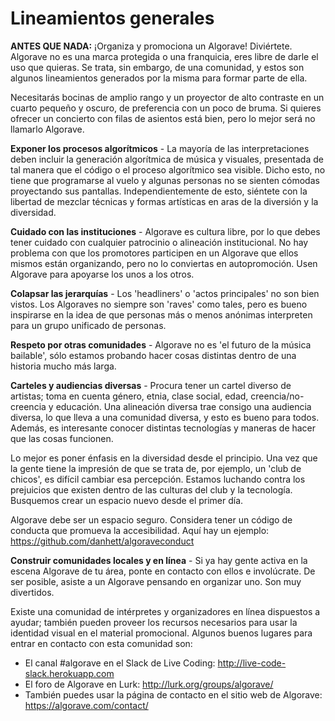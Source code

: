 # Lineamientos generales

**ANTES QUE NADA:** ¡Organiza y promociona un Algorave! Diviértete. Algorave no es una marca protegida o una franquicia, eres libre de darle el uso que quieras. Se trata, sin embargo, de una comunidad, y estos son algunos lineamientos generados por la misma para formar parte de ella.

Necesitarás bocinas de amplio rango y un proyector de alto contraste en un cuarto pequeño y oscuro, de preferencia con un poco de bruma. Si quieres ofrecer un concierto con filas de asientos está bien, pero lo mejor será no llamarlo Algorave.

**Exponer los procesos algorítmicos** -
La mayoría de las interpretaciones deben incluir la generación algorítmica de música y visuales, presentada de tal manera que el código o el proceso algorítmico sea visible. Dicho esto, no tiene que programarse al vuelo y algunas personas no se sienten cómodas proyectando sus pantallas. Independientemente de esto, siéntete con la libertad de mezclar técnicas y formas artísticas en aras de la diversión y la diversidad.

**Cuidado con las instituciones** -
Algorave es cultura libre, por lo que debes tener cuidado con cualquier patrocinio o alineación institucional. No hay problema con que los promotores participen en un Algorave que ellos mismos están organizando, pero no lo conviertas en autopromoción. Usen Algorave para apoyarse los unos a los otros.

**Colapsar las jerarquías** -
Los 'headliners' o 'actos principales' no son bien vistos. Los Algoraves no siempre son 'raves' como tales, pero es bueno inspirarse en la idea de que personas más o menos anónimas interpreten para un grupo unificado de personas.

**Respeto por otras comunidades** -
Algorave no es 'el futuro de la música bailable', sólo estamos probando hacer cosas distintas dentro de una historia mucho más larga.

**Carteles y audiencias diversas** -
Procura tener un cartel diverso de artistas; toma en cuenta género, etnia, clase social, edad, creencia/no-creencia y educación. Una alineación diversa trae consigo una audiencia diversa, lo que lleva a una comunidad diversa, y esto es bueno para todos. Además, es interesante conocer distintas tecnologías y maneras de hacer que las cosas funcionen.

Lo mejor es poner énfasis en la diversidad desde el principio. Una vez que la gente tiene la impresión de que se trata de, por ejemplo, un 'club de chicos', es difícil cambiar esa percepción. Estamos luchando contra los prejuicios que existen dentro de las culturas del club y la tecnología. Busquemos crear un espacio nuevo desde el primer día.

Algorave debe ser un espacio seguro. Considera tener un código de conducta que promueva la accesibilidad. Aquí hay un ejemplo: https://github.com/danhett/algoraveconduct

**Construir comunidades locales y en línea** -
Si ya hay gente activa en la escena Algorave de tu área, ponte en contacto con ellos e involúcrate. De ser posible, asiste a un Algorave pensando en organizar uno. Son muy divertidos.

Existe una comunidad de intérpretes y organizadores en línea dispuestos a ayudar; también pueden proveer los recursos necesarios para usar la identidad visual en el material promocional. Algunos buenos lugares para entrar en contacto con esta comunidad son:

* El canal #algorave en el Slack de Live Coding: http://live-code-slack.herokuapp.com
* El foro de Algorave en Lurk: http://lurk.org/groups/algorave/
* También puedes usar la página de contacto en el sitio web de Algorave: https://algorave.com/contact/
